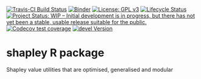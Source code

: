 <!-- badges: start -->
[![Travis-CI Build Status](https://travis-ci.org/frycast/shapley.svg?branch=master)](https://travis-ci.org/frycast/shapley) 
[![Binder](https://mybinder.org/badge_logo.svg)](https://mybinder.org/v2/gh/frycast/shapley/master?urlpath=rstudio) 
[![License: GPL v3](https://img.shields.io/badge/License-GPLv3-blue.svg)](https://www.gnu.org/licenses/gpl-3.0) 
[![Lifecycle Status](https://img.shields.io/badge/lifecycle-experimental-red.svg)](https://www.tidyverse.org/lifecycle/)
[![Project Status: WIP – Initial development is in progress, but there has not yet been a stable, usable release suitable for the public.](https://www.repostatus.org/badges/latest/wip.svg)](https://www.repostatus.org/#wip)
[![Codecov test coverage](https://codecov.io/gh/frycast/shapley/branch/master/graph/badge.svg)](https://codecov.io/gh/frycast/shapley?branch=master)
[![devel Version](https://img.shields.io/badge/devel-0.1.0-brightgreen.svg)](https://github.com/frycast/shapley)
<!-- badges: end -->

# shapley R package
Shapley value utilities that are optimised, generalised and modular
